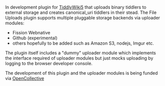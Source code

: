 In development plugin for [TiddlyWiki5](https://github.com/Jermolene/TiddlyWiki5) that uploads binary tiddlers to external storage and creates canonical_uri tiddlers in their stead.
The File Uploads plugin supports multiple pluggable storage backends via uploader modules:

* Fission Webnative
* Github (experimental)
* others hopefully to be added such as Amazon S3, nodejs, Imgur etc.

The plugin itself includes a "dummy" uploader module which implements the interface required of uploader modules but just mocks uploading by logging to the browser developer console.

The development of this plugin and the uploader modules is being funded via [OpenCollective](https://opencollective.com/tiddlywiki-on-fission/projects/tiddlywiki-file-upload)